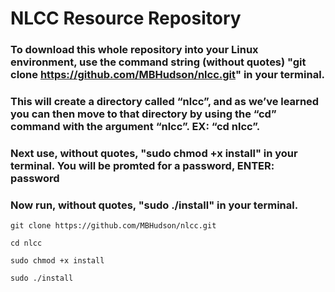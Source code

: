 # NLCC Resource Repository 
### To download this whole repository into your Linux environment, use the command string (without quotes) "git clone https://github.com/MBHudson/nlcc.git" in your terminal. 
### This will create a directory called “nlcc”, and as we’ve learned you can then move to that directory by using the “cd” command with the argument “nlcc”. EX: “cd nlcc”.
### Next use, without quotes, "sudo chmod +x install" in your terminal. You will be promted for a password, ENTER: password 
### Now run, without quotes, "sudo ./install" in your terminal.
```shell
git clone https://github.com/MBHudson/nlcc.git
```
```shell
cd nlcc
```
```shell
sudo chmod +x install
```
```shell
sudo ./install
```
